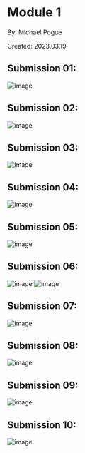 # Module 1
By: Michael Pogue

Created: 2023.03.19

## Submission 01:
![image](https://user-images.githubusercontent.com/115908053/226219583-057ce1e2-0e83-4eb2-b1da-707e116ef0f8.png)

## Submission 02:
![image](https://user-images.githubusercontent.com/115908053/226219648-8939cc75-83cf-4dd0-93c5-19df91cca6ac.png)

## Submission 03:
![image](https://user-images.githubusercontent.com/115908053/226221486-e595f0d4-f1e1-4d5b-aadc-2ff65001541f.png)

## Submission 04:
![image](https://user-images.githubusercontent.com/115908053/226221784-4bcbbcf4-1317-4644-8bb4-c3bcf9a47310.png)

## Submission 05:
![image](https://user-images.githubusercontent.com/115908053/226221894-6b5471ef-6b75-45b6-b569-0e780ca548b8.png)

## Submission 06:
![image](https://user-images.githubusercontent.com/115908053/226222050-bc35844c-689d-4605-abc9-a05414c403ef.png)
![image](https://user-images.githubusercontent.com/115908053/226222070-0369098e-e1f7-49f8-83cb-c181fcb29fb7.png)

## Submission 07:
![image](https://user-images.githubusercontent.com/115908053/226222136-ea2999b8-eab1-429b-9216-eef9abb1af36.png)

## Submission 08:
![image](https://user-images.githubusercontent.com/115908053/226222228-1cf44279-f6f8-4774-8a4e-5e744c5f3810.png)

## Submission 09:
![image](https://user-images.githubusercontent.com/115908053/226222373-aae3e973-8e56-4749-a8f2-e6d8e0b7afef.png)

## Submission 10:
![image](https://user-images.githubusercontent.com/115908053/226222772-8488463a-70b1-45b3-84ba-7fe473a459da.png)
